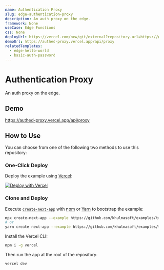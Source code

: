 ```yaml
---
name: Authentication Proxy
slug: edge-authentication-proxy
description: An auth proxy on the edge.
framework: None
useCase: Edge Functions
css: None
deployUrl: https://vercel.com/new/git/external?repository-url=https://github.com/khulnasoft/examples/tree/main/edge-functions/authed-proxy&project-name=edge-authentication-proxy&repository-name=edge-authentication-proxy
demoUrl: https://authed-proxy.vercel.app/api/proxy
relatedTemplates:
  - edge-hello-world
  - basic-auth-password
---
```


# Authentication Proxy

An auth proxy on the edge.

## Demo

https://authed-proxy.vercel.app/api/proxy

## How to Use

You can choose from one of the following two methods to use this repository:

### One-Click Deploy

Deploy the example using [Vercel](https://vercel.com?utm_source=github&utm_medium=readme&utm_campaign=vercel-examples):

[![Deploy with Vercel](https://vercel.com/button)](https://vercel.com/new/git/external?repository-url=https://github.com/khulnasoft/examples/tree/main/edge-functions/authed-proxy&project-name=authed-proxy&repository-name=)

### Clone and Deploy

Execute [`create-next-app`](https://github.com/khulnasoft/next.js/tree/canary/packages/create-next-app) with [npm](https://docs.npmjs.com/cli/init) or [Yarn](https://yarnpkg.com/lang/en/docs/cli/create/) to bootstrap the example:

```bash
npx create-next-app --example https://github.com/khulnasoft/examples/tree/main/edge-functions/authed-proxy edge-authentication-proxy
# or
yarn create next-app --example https://github.com/khulnasoft/examples/tree/main/edge-api-functions/authed-proxy edge-authentication-proxy
```

Install the Vercel CLI:

```bash
npm i -g vercel
```

Then run the app at the root of the repository:

```bash
vercel dev
```
